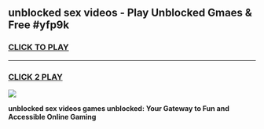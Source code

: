 
## unblocked sex videos - Play Unblocked Gmaes & Free #yfp9k
<h3>
<a href="https://news.freeplayer.one?title=unblocked_sex_videos&ref=24F">CLICK TO PLAY</a></h3>
<hr>

<h3>
<a href="https://news.freeplayer.one?title=unblocked_sex_videos&ref=24F">CLICK 2 PLAY</a>
  
</h3>

<a href="https://news.freeplayer.one?title=unblocked_sex_videos&ref=24F/"><img src="https://clearcache.store/games.png"></a>


**unblocked sex videos games unblocked: Your Gateway to Fun and Accessible Online Gaming**
